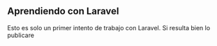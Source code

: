 ## Aprendiendo con Laravel
Esto es solo un primer intento de trabajo con Laravel.
Si resulta bien lo publicare